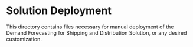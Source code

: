 # Solution Deployment 

This directory contains files necessary for manual deployment of the Demand Forecasting for Shipping and Distribution Solution, or any desired customization. 




